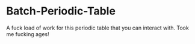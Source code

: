 Batch-Periodic-Table
====================

A fuck load of work for this periodic table that you can interact with. Took me fucking ages!
